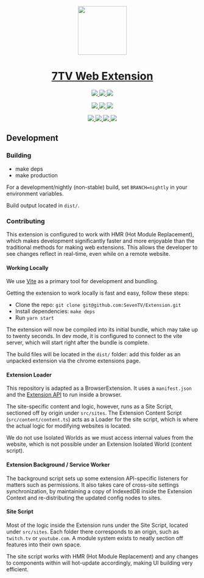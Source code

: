 <p align="center">
  <a href="https://7tv.app">
    <picture>
      <img src="public/icon/icon-128.png" height="128">
    </picture>
    <h1 align="center">7TV Web Extension</h1>
  </a>
</p>

<p align="center">
  <a aria-label="Chrome web store stable" href="https://chrome.google.com/webstore/detail/7tv/ammjkodgmmoknidbanneddgankgfejfh">
    <img src="https://img.shields.io/chrome-web-store/v/ammjkodgmmoknidbanneddgankgfejfh?label=Chrome%20Web%20Store%20Stable&style=for-the-badge">
  </a>
  <a aria-label="Rating" href="https://chrome.google.com/webstore/detail/7tv/ammjkodgmmoknidbanneddgankgfejfh/reviews">
    <img src="https://img.shields.io/chrome-web-store/rating/ammjkodgmmoknidbanneddgankgfejfh?style=for-the-badge">
  </a>
  <a aria-label="Users" href="https://chrome.google.com/webstore/detail/7tv/ammjkodgmmoknidbanneddgankgfejfh">
    <img src="https://img.shields.io/chrome-web-store/users/ammjkodgmmoknidbanneddgankgfejfh?style=for-the-badge">
  </a>
</p>

<p align="center">
  <a aria-label="Chrome web store nightly" href="https://chrome.google.com/webstore/detail/7tv/fphegifdehlodcepfkgofelcenelpedj">
    <img src="https://img.shields.io/chrome-web-store/v/fphegifdehlodcepfkgofelcenelpedj?label=Chrome%20Web%20Store%20Nightly&style=for-the-badge">
  </a>
  <a aria-label="Rating" href="https://chrome.google.com/webstore/detail/7tv/fphegifdehlodcepfkgofelcenelpedj/reviews">
    <img src="https://img.shields.io/chrome-web-store/rating/fphegifdehlodcepfkgofelcenelpedj?style=for-the-badge">
  </a>
  <a aria-label="Users" href="https://chrome.google.com/webstore/detail/7tv/fphegifdehlodcepfkgofelcenelpedj">
    <img src="https://img.shields.io/chrome-web-store/users/fphegifdehlodcepfkgofelcenelpedj?style=for-the-badge">
  </a>
</p>

<p align="center">
  <a aria-label="GitHub release" href="https://github.com/SevenTV/Extension/releases">
    <img src="https://img.shields.io/github/v/release/SevenTV/Extension?style=for-the-badge">
  </a>
  <a aria-label="GitHub contributors" href="https://github.com/SevenTV/Extension/graphs/contributors">
    <img src="https://img.shields.io/github/contributors/SevenTV/Extension?style=for-the-badge">
  </a>
  <a aria-label="GitHub issues" href="https://github.com/SevenTV/Extension/issues">
    <img src="https://img.shields.io/github/issues/SevenTV/Extension?style=for-the-badge">
  </a>
  <a aria-label="GitHub pull requests" href="https://github.com/SevenTV/Extension/pulls">
    <img src="https://img.shields.io/github/issues-pr/SevenTV/Extension?style=for-the-badge">
  </a>
</p>

## Development

### Building

-   make deps
-   make production

For a development/nightly (non-stable) build, set `BRANCH=nightly` in your environment variables.

Build output located in `dist/`.

### Contributing

This extension is configured to work with HMR (Hot Module Replacement), which makes development significantly faster and more enjoyable than the traditional methods for making web extensions. This allows the developer to see changes reflect in real-time, even while on a remote website.

#### Working Locally

We use [Vite](https://vitejs.dev/) as a primary tool for development and bundling.

Getting the extension to work locally is fast and easy, follow these steps:

-   Clone the repo: `git clone git@github.com:SevenTV/Extension.git`
-   Install dependencies: `make deps`
-   Run `yarn start`

The extension will now be compiled into its initial bundle, which may take up to twenty seconds. In dev mode, it is configured to connect to the vite server, which will start right after the bundle is complete.

The build files will be located in the `dist/` folder: add this folder as an unpacked extension via the chrome extensions page.

#### Extension Loader

This repository is adapted as a BrowserExtension. It uses a `manifest.json` and the [Extension API](https://developer.chrome.com/docs/extensions/reference/) to run inside a browser.

The site-specific content and logic, however, runs as a Site Script, sectioned off by origin under `src/sites`. The Extension Content Script (`src/content/content.ts`) acts as a Loader for the site script, which is where the actual logic for modifying websites is located.

We do not use Isolated Worlds as we must access internal values from the website, which is not possible under an Extension Isolated World (content script).

#### Extension Background / Service Worker

The background script sets up some extension API-specific listeners for matters such as permissions. It also takes care of cross-site settings synchronization, by maintaining a copy of IndexedDB inside the Extension Context and re-distributing the updated config nodes to sites.

#### Site Script

Most of the logic inside the Extension runs under the Site Script, located under `src/sites`. Each folder there corresponds to an origin, such as `twitch.tv` or `youtube.com`. A module system exists to neatly section off features into their own space.

The site script works with HMR (Hot Module Replacement) and any changes to components within will hot-update accordingly, making UI building very efficient.
